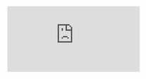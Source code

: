 <figure><embed src="https://wakatime.com/share/@72fd6c93-6ef8-49bd-82d2-3a325c4bf3c3/0a89662b-ac2f-4fa5-abf9-d74a9ad3a550.svg"></embed></figure>
